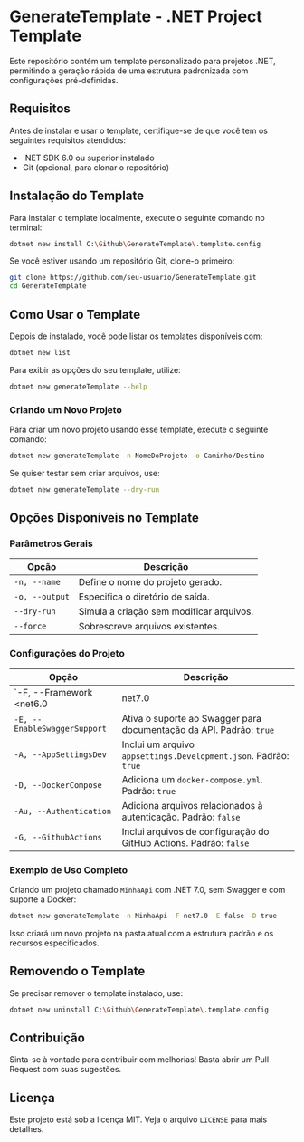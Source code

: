 # GenerateTemplate - .NET Project Template

Este repositório contém um template personalizado para projetos .NET, permitindo a geração rápida de uma estrutura padronizada com configurações pré-definidas.

## Requisitos

Antes de instalar e usar o template, certifique-se de que você tem os seguintes requisitos atendidos:

- .NET SDK 6.0 ou superior instalado
- Git (opcional, para clonar o repositório)

## Instalação do Template

Para instalar o template localmente, execute o seguinte comando no terminal:

```sh
dotnet new install C:\Github\GenerateTemplate\.template.config
```

Se você estiver usando um repositório Git, clone-o primeiro:

```sh
git clone https://github.com/seu-usuario/GenerateTemplate.git
cd GenerateTemplate
```

## Como Usar o Template

Depois de instalado, você pode listar os templates disponíveis com:

```sh
dotnet new list
```

Para exibir as opções do seu template, utilize:

```sh
dotnet new generateTemplate --help
```

### Criando um Novo Projeto

Para criar um novo projeto usando esse template, execute o seguinte comando:

```sh
dotnet new generateTemplate -n NomeDoProjeto -o Caminho/Destino
```

Se quiser testar sem criar arquivos, use:

```sh
dotnet new generateTemplate --dry-run
```

## Opções Disponíveis no Template

### Parâmetros Gerais

| Opção | Descrição |
|---------|-------------|
| `-n, --name` | Define o nome do projeto gerado. |
| `-o, --output` | Especifica o diretório de saída. |
| `--dry-run` | Simula a criação sem modificar arquivos. |
| `--force` | Sobrescreve arquivos existentes. |

### Configurações do Projeto

| Opção | Descrição |
|---------|-------------|
| `-F, --Framework <net6.0|net7.0|net8.0>` | Define a versão do .NET Framework. Padrão: `net8.0` |
| `-E, --EnableSwaggerSupport` | Ativa o suporte ao Swagger para documentação da API. Padrão: `true` |
| `-A, --AppSettingsDev` | Inclui um arquivo `appsettings.Development.json`. Padrão: `true` |
| `-D, --DockerCompose` | Adiciona um `docker-compose.yml`. Padrão: `true` |
| `-Au, --Authentication` | Adiciona arquivos relacionados à autenticação. Padrão: `false` |
| `-G, --GithubActions` | Inclui arquivos de configuração do GitHub Actions. Padrão: `false` |

### Exemplo de Uso Completo

Criando um projeto chamado `MinhaApi` com .NET 7.0, sem Swagger e com suporte a Docker:

```sh
dotnet new generateTemplate -n MinhaApi -F net7.0 -E false -D true
```

Isso criará um novo projeto na pasta atual com a estrutura padrão e os recursos especificados.

## Removendo o Template

Se precisar remover o template instalado, use:

```sh
dotnet new uninstall C:\Github\GenerateTemplate\.template.config
```

## Contribuição

Sinta-se à vontade para contribuir com melhorias! Basta abrir um Pull Request com suas sugestões.

## Licença

Este projeto está sob a licença MIT. Veja o arquivo `LICENSE` para mais detalhes.

